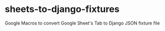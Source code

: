 # sheets-to-django-fixtures
Google Macros to convert Google Sheet's Tab to Django JSON fixture file

